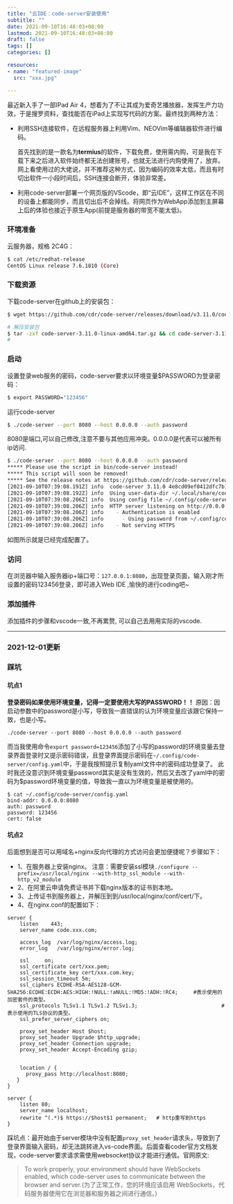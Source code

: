 ```yaml
---
title: "云IDE：code-server安装使用"
subtitle: ""
date: 2021-09-10T16:48:03+08:00
lastmod: 2021-09-10T16:48:03+08:00
draft: false
tags: []
categories: []

resources:
- name: "featured-image"
  src: "xxx.jpg"

---
```


最近新入手了一部IPad Air 4，想着为了不让其成为爱奇艺播放器，发挥生产力功效，于是搜罗资料，查找能否在iPad上实现写代码的方案。最终找到两种方法：

- 利用SSH连接软件，在远程服务器上利用Vim、NEOVim等编辑器软件进行编码。

  首先找到的是一款名为**termius**的软件，下载免费，使用需内购，可是我在下载下来之后进入软件始终都无法创建账号，也就无法进行内购使用了，放弃。网上看使用过的大佬说，并不推荐这种方式，因为编码的效率太低，而且有时切出软件一小段时间后，SSH连接会断开，体验非常差。

- 利用code-server部署一个网页版的VScode，即“云IDE”，这样工作区在不同的设备上都能同步，而且切出后不会掉线。将网页作为WebApp添加到主屏幕上后的体验也接近于原生App(前提是服务器的带宽不能太低)。 

###  环境准备

云服务器，规格 2C4G：

```bash
$ cat /etc/redhat-release 
CentOS Linux release 7.6.1810 (Core)
```

###  下载资源

下载code-server在github上的安装包：

```sh
$ wget https://github.com/cdr/code-server/releases/download/v3.11.0/code-server-3.11.0-linux-amd64.tar.gz

# 解压安装包
$ tar -zxf code-server-3.11.0-linux-amd64.tar.gz && cd code-server-3.11.0-linux-amd64
#
```

###  启动

设置登录web服务的密码，code-server要求以环境变量$PASSWORD为登录密码：

```sh
$ export PASSWORD="123456"
```

运行code-server

```sh
$ ./code-server --port 8080 --host 0.0.0.0 --auth password
```

8080是端口,可以自己修改,注意不要与其他应用冲突。0.0.0.0是代表可以被所有ip访问.

```sh
$ ./code-server --port 8080 --host 0.0.0.0 --auth password
***** Please use the script in bin/code-server instead!
***** This script will soon be removed!
***** See the release notes at https://github.com/cdr/code-server/releases/tag/v3.4.0
[2021-09-10T07:39:08.191Z] info  code-server 3.11.0 4e8cd09ef0412dfc7b148b7639a692e20e4fd6dd
[2021-09-10T07:39:08.192Z] info  Using user-data-dir ~/.local/share/code-server
[2021-09-10T07:39:08.206Z] info  Using config file ~/.config/code-server/config.yaml
[2021-09-10T07:39:08.206Z] info  HTTP server listening on http://0.0.0.0:8080 
[2021-09-10T07:39:08.206Z] info    - Authentication is enabled
[2021-09-10T07:39:08.206Z] info      - Using password from ~/.config/code-server/config.yaml
[2021-09-10T07:39:08.206Z] info    - Not serving HTTPS

```

如图所示就是已经完成配置了。

###  访问

在浏览器中输入服务器ip+端口号：`127.0.0.1:8080`，出现登录页面，输入刚才所设置的密码123456登录，即可进入Web IDE ,愉快的进行coding吧~

###  添加插件

添加插件的步骤和vscode一致,不再累赘, 可以自己去用用实际的vscode.

---
###  2021-12-01更新
### 踩坑
#### 坑点1
**登录密码如果使用环境变量，记得一定要使用大写的PASSWORD！！** 原因：因启动参数中的password是小写，导致我一直错误的认为环境变量应该跟它保持一致，也是小写。
```
./code-server --port 8080 --host 0.0.0.0 --auth password
```
而当我使用命令`export password=123456`添加了小写的password的环境变量去登录界面登录时又提示密码错误，且登录界面提示密码在`~/.config/code-server/config.yaml`中，于是我按照提示复制yaml文件中的密码成功登录了。
此时我还没意识到环境变量password其实是没有生效的，然后又去改了yaml中的密码为$password环境变量的值，导致我一直以为环境变量是被使用的。
```
$ cat ~/.config/code-server/config.yaml
bind-addr: 0.0.0.0:8080
auth: password
password: 123456
cert: false
```
#### 坑点2
后面想到是否可以用域名+nginx反向代理的方式访问会更加便捷呢？步骤如下：

- 1、在服务器上安装nginx。
	注意：需要安装ssl模块`./configure --prefix=/usr/local/nginx --with-http_ssl_module --with-http_v2_module`
- 2、在阿里云申请免费证书并下载nginx版本的证书到本地。
- 3、上传证书到服务器上，并解压到到/usr/local/nginx/conf/cert/下。
- 4、在nginx.conf的配置如下：
```
server {
    listen    443;
    server_name code.xxx.com;

    access_log  /var/log/nginx/access.log;
    error_log   /var/log/nginx/error.log;

    ssl     on;
    ssl_certificate cert/xxx.pem;
    ssl_certificate_key cert/xxx.com.key;
    ssl_session_timeout 5m;
    ssl_ciphers ECDHE-RSA-AES128-GCM-SHA256:ECDHE:ECDH:AES:HIGH:!NULL:!aNULL:!MD5:!ADH:!RC4;     #表示使用的加密套件的类型。
    ssl_protocols TLSv1.1 TLSv1.2 TLSv1.3; 							 #表示使用的TLS协议的类型。
    ssl_prefer_server_ciphers on;

    proxy_set_header Host $host;
    proxy_set_header Upgrade $http_upgrade;
    proxy_set_header Connection upgrade;
    proxy_set_header Accept-Encoding gzip;


    location / {
      proxy_pass http://localhost:8080;
   }
}

server {
    listen 80;
    server_name localhost;
    rewrite ^(.*)$ https://$host$1 permanent;   # http重写到https
}

```
踩坑点：最开始由于server模块中没有配置`proxy_set_header`请求头，导致到了登录界面输入密码，却无法跳转进入vs-code界面。后面查看coder官方文档发现，code-server要求请求需使用websocket协议才能进行通信。官网原文:
> To work properly, your environment should have WebSockets enabled, which code-server uses to communicate between the browser and server.(为了正常工作，您的环境应该启用 WebSockets，代码服务器使用它在浏览器和服务器之间进行通信。)


